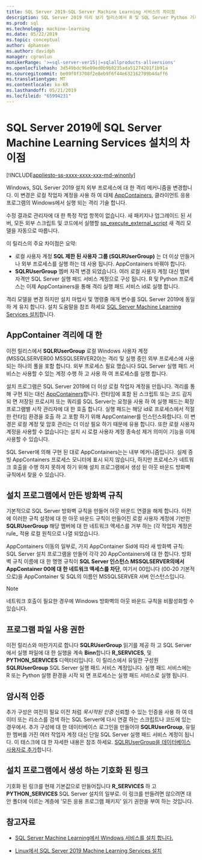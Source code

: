 ```yaml
---
title: SQL Server 2019-SQL Server Machine Learning 서비스의 차이점
description: SQL Server 2019 미리 보기 릴리스에서 R 및 SQL Server Python 기계 학습 확장에 대 한 새로운 기능에 대해 알아봅니다.
ms.prod: sql
ms.technology: machine-learning
ms.date: 05/22/2019
ms.topic: conceptual
author: dphansen
ms.author: davidph
manager: cgronlun
monikerRange: '>=sql-server-ver15||=sqlallproducts-allversions'
ms.openlocfilehash: 3d549bdc96e09ed0b9b0235ada51274201f1b91a
ms.sourcegitcommit: be09f0f3708f2e8eb9f6f44e632162709b4daff6
ms.translationtype: MT
ms.contentlocale: ko-KR
ms.lasthandoff: 05/21/2019
ms.locfileid: "65994231"
---
```

# <a name="differences-in-sql-server-machine-learning-services-installation-in-sql-server-2019"></a>SQL Server 2019에 SQL Server Machine Learning Services 설치의 차이점  
[!INCLUDE[appliesto-ss-xxxx-xxxx-xxx-md-winonly](../../includes/appliesto-ss-xxxx-xxxx-xxx-md-winonly.md)]

Windows, SQL Server 2019 설치 외부 프로세스에 대 한 격리 메커니즘을 변경합니다. 이 변경은 로컬 작업자 계정을 사용 하 여 대체 [AppContainers](https://docs.microsoft.com/windows/desktop/secauthz/appcontainer-isolation), 클라이언트 응용 프로그램의 Windows에서 실행 되는 격리 기술 합니다. 

수정 결과로 관리자에 대 한 특정 작업 항목이 없습니다. 새 패키지나 업그레이드 된 서버, 모든 외부 스크립트 및 코드에서 실행할 [sp_execute_external_script](../../relational-databases/system-stored-procedures/sp-execute-external-script-transact-sql.md) 새 격리 모델을 자동으로 따릅니다. 

이 릴리스의 주요 차이점은 요약:

+ 로컬 사용자 계정 **SQL 제한 된 사용자 그룹 (SQLRUserGroup)** 는 더 이상 만들거나 외부 프로세스를 실행 하는 데 사용 됩니다. AppContainers 바꿔야 합니다.
+ **SQLRUserGroup** 멤버 자격 변경 되었습니다. 여러 로컬 사용자 계정 대신 멤버 자격만 SQL Server 실행 패드 서비스 계정으로 구성 됩니다. R 및 Python 프로세스는 이제 AppContainers을 통해 격리 실행 패드 서비스 id로 실행 합니다.

격리 모델을 변경 하지만 설치 마법사 및 명령줄 매개 변수를 SQL Server 2019에 동일 하 게 유지 합니다. 설치 도움말을 참조 하세요 [SQL Server Machine Learning Services 설치](sql-machine-learning-services-windows-install.md)합니다.

## <a name="about-appcontainer-isolation"></a>AppContainer 격리에 대 한

이전 릴리스에서 **SQLRUserGroup** 로컬 Windows 사용자 계정 (MSSQLSERVER00 MSSQLSERVER20)는 격리 및 실행 중인 외부 프로세스에 사용 되는 하나의 풀을 포함 합니다. 외부 프로세스 필요 했습니다 SQL Server 실행 패드 서비스는 사용할 수 있는 계정 수행 하 고 사용 하 여 프로세스를 실행 합니다. 

설치 프로그램은 SQL Server 2019에 더 이상 로컬 작업자 계정을 만듭니다. 격리를 통해 구현 되는 대신 [AppContainers](https://docs.microsoft.com/windows/desktop/secauthz/appcontainer-isolation)합니다. 런타임에 포함 된 스크립트 또는 코드 감지 되 면 저장된 프로시저 또는 쿼리를 SQL Server는 요청을 사용 하 여 실행 패드는 확장 프로그램별 시작 관리자에 대 한 호출 합니다. 실행 패드는 해당 id로 프로세스에서 적절 한 런타임 환경을 호출 하 고 포함 하기 위해 AppContainer를 인스턴스화합니다. 이 변경은 로컬 계정 및 암호 관리는 더 이상 필요 하기 때문에 유용 합니다. 또한 로컬 사용자 계정을 사용할 수 없습니다는 설치 시 로컬 사용자 계정 종속성 제거 의미이 기능을 이제 사용할 수 있습니다.

SQL Server에 의해 구현 된 대로 AppContainers는는 내부 메커니즘입니다. 실제 증빙 AppContainers 프로세스 모니터에 표시 되지 않습니다, 하지만 프로세스가 네트워크 호출을 수행 하지 못하게 하기 위해 설치 프로그램에서 생성 된 아웃 바운드 방화벽 규칙에서 찾을 수 있습니다.

## <a name="firewall-rules-created-by-setup"></a>설치 프로그램에서 만든 방화벽 규칙

기본적으로 SQL Server 방화벽 규칙을 만들어 아웃 바운드 연결을 해제 합니다. 이전에 이러한 규칙 설정에 대 한 아웃 바운드 규칙이 만들어진 로컬 사용자 계정에 기반한 **SQLRUserGroup** 해당 멤버에 대 한 네트워크 액세스를 거부 하는 (각 작업자 계정은 rule_ 적용 로컬 원칙으로 나열 되었습니다. 

AppContainers 이동의 일부로, 가지 AppContainer Sid에 따라 새 방화벽 규칙: SQL Server 설치 프로그램을 만들어 각각 20 AppContainers에 대 한 합니다. 방화벽 규칙 이름에 대 한 명명 규칙이 **SQL Server 인스턴스 MSSQLSERVER의에서 AppContainer 00에 대 한 네트워크 액세스를 차단**, 여기서 00입니다 (00-20 기본적으로)을 AppContainer 및 SQL의 이름인 MSSQLSERVER 서버 인스턴스입니다. 

> [!Note]
> 네트워크 호출이 필요한 경우에 Windows 방화벽의 아웃 바운드 규칙을 비활성화할 수 있습니다.

## <a name="program-file-permissions"></a>프로그램 파일 사용 권한

이전 릴리스와 마찬가지로 합니다 **SQLRUserGroup** 읽기를 제공 하 고 SQL Server에서 실행 파일에 대 한 실행을 계속 **Binn**합니다 **R_SERVICES**, 및  **PYTHON_SERVICES** 디렉터리입니다. 이 릴리스에서 유일한 구성원 **SQLRUserGroup** SQL Server 실행 패드 서비스 계정입니다.  실행 패드 서비스에는 R 또는 Python 실행 환경을 시작 되 면 프로세스는 실행 패드 서비스로 실행 됩니다.

## <a name="implied-authentication"></a>암시적 인증

추가 구성은 여전히 필요 이전 처럼 *묵시적된 인증* 신뢰할 수 있는 인증을 사용 하 여 데이터 또는 리소스를 검색 하는 SQL Server에 다시 연결 하는 스크립트나 코드에 있는 경우에서. 추가 구성에 대 한 데이터베이스 로그인을 만들어야 **SQLRUserGroup**, 유일한 멤버를 가진 여러 작업자 계정 대신 단일 SQL Server 실행 패드 서비스 계정이 됩니다. 이 태스크에 대 한 자세한 내용은 참조 하세요. [SQLRUserGroup을 데이터베이스 사용자로 추가](../security/add-sqlrusergroup-to-database.md)합니다.


## <a name="symbolic-link-created-by-setup"></a>설치 프로그램에서 생성 하는 기호화 된 링크

기호화 된 링크를 현재 기본값으로 만들어집니다 **R_SERVICES** 하 고 **PYTHON_SERVICES** SQL Server 설치의 일부로. 이 링크를 만들려면 않으려면 대안 폴더에 이르는 계층에 '모든 응용 프로그램 패키지' 읽기 권한을 부여 하는 것입니다.


## <a name="see-also"></a>참고자료

+ [SQL Server Machine Learning에서 Windows 서비스를 설치 합니다.](sql-machine-learning-services-windows-install.md)

+ [Linux에서 SQL Server 2019 Machine Learning Services 설치](../../linux/sql-server-linux-setup-machine-learning.md)
